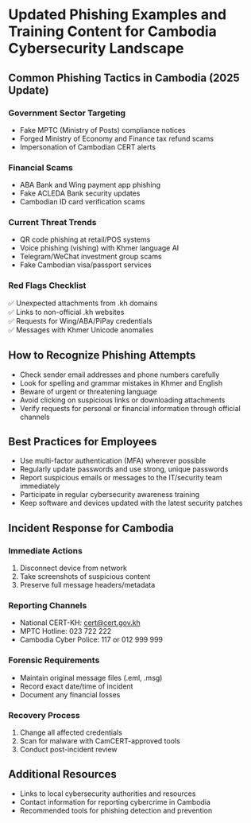 # Updated Phishing Examples and Training Content for Cambodia Cybersecurity Landscape

## Common Phishing Tactics in Cambodia (2025 Update)

### Government Sector Targeting
- Fake MPTC (Ministry of Posts) compliance notices
- Forged Ministry of Economy and Finance tax refund scams
- Impersonation of Cambodian CERT alerts

### Financial Scams
- ABA Bank and Wing payment app phishing
- Fake ACLEDA Bank security updates
- Cambodian ID card verification scams

### Current Threat Trends
- QR code phishing at retail/POS systems
- Voice phishing (vishing) with Khmer language AI
- Telegram/WeChat investment group scams
- Fake Cambodian visa/passport services

### Red Flags Checklist
✅ Unexpected attachments from .kh domains  
✅ Links to non-official .kh websites  
✅ Requests for Wing/ABA/PiPay credentials  
✅ Messages with Khmer Unicode anomalies

## How to Recognize Phishing Attempts
- Check sender email addresses and phone numbers carefully
- Look for spelling and grammar mistakes in Khmer and English
- Beware of urgent or threatening language
- Avoid clicking on suspicious links or downloading attachments
- Verify requests for personal or financial information through official channels

## Best Practices for Employees
- Use multi-factor authentication (MFA) wherever possible
- Regularly update passwords and use strong, unique passwords
- Report suspicious emails or messages to the IT/security team immediately
- Participate in regular cybersecurity awareness training
- Keep software and devices updated with the latest security patches

## Incident Response for Cambodia

### Immediate Actions
1. Disconnect device from network
2. Take screenshots of suspicious content
3. Preserve full message headers/metadata

### Reporting Channels
- National CERT-KH: cert@cert.gov.kh
- MPTC Hotline: 023 722 222
- Cambodia Cyber Police: 117 or 012 999 999

### Forensic Requirements
- Maintain original message files (.eml, .msg)
- Record exact date/time of incident
- Document any financial losses

### Recovery Process
1. Change all affected credentials
2. Scan for malware with CamCERT-approved tools
3. Conduct post-incident review

## Additional Resources
- Links to local cybersecurity authorities and resources
- Contact information for reporting cybercrime in Cambodia
- Recommended tools for phishing detection and prevention